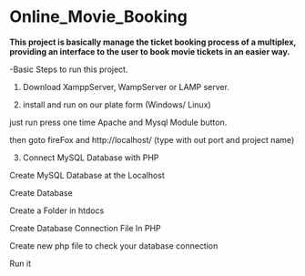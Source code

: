 # Online_Movie_Booking

**This  project is basically manage the ticket booking process of a multiplex, 
 providing an interface to the user to book movie tickets in an easier way.**
 
 -Basic Steps to run this project.
 
 1. Download XamppServer, WampServer or LAMP server. 

 2. install and run on our plate form (Windows/ Linux)
 
  just run press one time Apache and Mysql Module button.
  
  then goto fireFox and  http://localhost/ (type with out port and project name) 

3. Connect MySQL Database with PHP
 
 Create MySQL Database at the Localhost
  
  Create Database

  Create a Folder in htdocs
  
  Create Database Connection File In PHP
  
  Create new php file to check your database connection
  
  Run it
 
 
